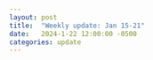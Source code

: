 ```yaml
---
layout: post
title:  "Weekly update: Jan 15-21"
date:   2024-1-22 12:00:00 -0500
categories: update
---
```




